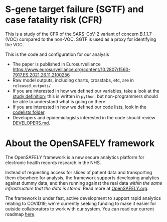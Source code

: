 # S-gene target failure (SGTF) and case fatality risk (CFR)

This is a study of the CFR of the SARS-CoV-2 variant of concern B.1.1.7 (VOC) compared to the non-VOC. SGTF is used as a proxy for identifying the VOC.

This is the code and configuration for our analysis

* The paper is published in Eurosurveillance https://www.eurosurveillance.org/content/10.2807/1560-7917.ES.2021.26.11.2100256
* Raw model outputs, including charts, crosstabs, etc, are in `released_outputs/`
* If you are interested in how we defined our variables, take a look at the [study definition](analysis/study_definition.py); this is written in `python`, but non-programmers should be able to understand what is going on there
* If you are interested in how we defined our code lists, look in the [codelists folder](./codelists/).
* Developers and epidemiologists interested in the code should review
[DEVELOPERS.md](./docs/DEVELOPERS.md).

# About the OpenSAFELY framework

The OpenSAFELY framework is a new secure analytics platform for
electronic health records research in the NHS.

Instead of requesting access for slices of patient data and
transporting them elsewhere for analysis, the framework supports
developing analytics against dummy data, and then running against the
real data *within the same infrastructure that the data is stored*.
Read more at [OpenSAFELY.org](https://opensafely.org).

The framework is under fast, active development to support rapid
analytics relating to COVID19; we're currently seeking funding to make
it easier for outside collaborators to work with our system.  You can
read our current roadmap [here](ROADMAP.md).
